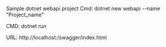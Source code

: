 Sample dotnet webapi project
Cmd: dotnet new webapi --name "Project_name"

CMD: dotnet run

URL: http://localhost:<port>/swagger/index.html
